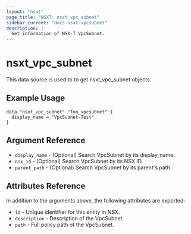 ```yaml
---
layout: "nsxt"
page_title: "NSXT: nsxt_vpc_subnet"
sidebar_current: "docs-nsxt-vpcsubnet"
description: |-
  Get information of NSX-T VpcSubnet.
---
```


<!--
    Copyright 2023 VMware, Inc.
    SPDX-License-Identifier: Mozilla Public License 2.0
-->

# nsxt_vpc_subnet

This data source is used to to get nsxt_vpc_subnet objects.

## Example Usage

```hcl
data "nsxt_vpc_subnet" "foo_vpcsubnet" {
  display_name = "VpcSubnet-Test"
}
```

## Argument Reference

* `display_name` - (Optional) Search VpcSubnet by its display_name.
* `nsx_id` - (Optional) Search VpcSubnet by its NSX ID.
* `parent_path` - (Optional) Search VpcSubnet by its parent's path.

## Attributes Reference

In addition to the arguments above, the following attributes are exported:

* `id` - Unique identifier for this entity in NSX.
* `description` - Description of the VpcSubnet.
* `path` - Full policy path of the VpcSubnet.

